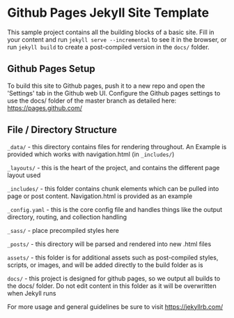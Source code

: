 # Github Pages Jekyll Site Template

This sample project contains all the building blocks of a basic site. Fill in your content and run `jekyll serve --incremental` to see it in the browser, or run `jekyll build` to create a post-compiled version in the `docs/` folder. 

## Github Pages Setup

To build this site to Github pages, push it to a new repo and open the 'Settings' tab in the Github web UI. Configure the Github pages settings to use the docs/ folder of the master branch as detailed here: https://pages.github.com/

## File / Directory Structure

`_data/` - this directory contains files for rendering throughout. An Example is provided which works with navigation.html (in `_includes/`) 

`_layouts/` - this is the heart of the project, and contains the different page layout used

`_includes/` - this folder contains chunk elements which can be pulled into page or post content. Navigation.html is provided as an example

`_config.yaml` - this is the core config file and handles things like the output directory, routing, and collection handling

`_sass/` - place precompiled styles here

`_posts/` - this directory will be parsed and rendered into new .html files

`assets/` - this folder is for additional assets such as post-compiled styles, scripts, or images, and will be added directly to the build folder as is

`docs/` - this project is designed for github pages, so we output all builds to the docs/ folder. Do not edit content in this folder as it will be overwritten when Jekyll runs

For more usage and general guidelines be sure to visit https://jekyllrb.com/